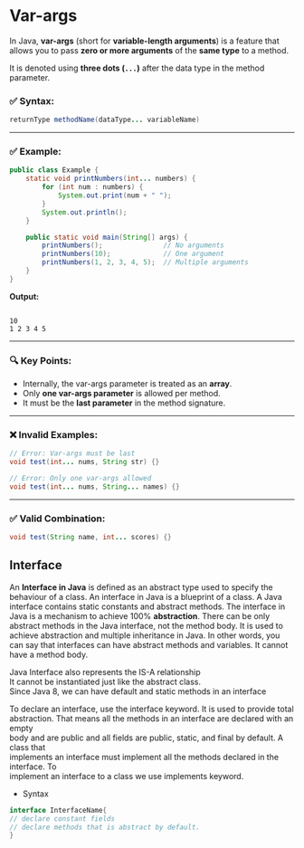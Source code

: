 # Var-args

In Java, **var-args** (short for **variable-length arguments**) is a feature that allows you to pass **zero or more arguments** of the **same type** to a method.

It is denoted using **three dots (`...`)** after the data type in the method parameter.


### ✅ Syntax:

```java
returnType methodName(dataType... variableName)
```

---

### ✅ Example:

```java
public class Example {
    static void printNumbers(int... numbers) {
        for (int num : numbers) {
            System.out.print(num + " ");
        }
        System.out.println();
    }

    public static void main(String[] args) {
        printNumbers();               // No arguments
        printNumbers(10);             // One argument
        printNumbers(1, 2, 3, 4, 5);  // Multiple arguments
    }
}
```

**Output:**

```
 
10 
1 2 3 4 5 
```

---

### 🔍 Key Points:

* Internally, the var-args parameter is treated as an **array**.
* Only **one var-args parameter** is allowed per method.
* It must be the **last parameter** in the method signature.

---

### ❌ Invalid Examples:

```java
// Error: Var-args must be last
void test(int... nums, String str) {}

// Error: Only one var-args allowed
void test(int... nums, String... names) {}
```

---

### ✅ Valid Combination:

```java
void test(String name, int... scores) {}
```

## Interface

An **Interface in Java** is defined as an abstract type used to specify the behaviour of a
class. An interface in Java is a blueprint of a class. A Java interface contains static
constants and abstract methods.
The interface in Java is a mechanism to achieve 100% **abstraction**. There can be only
abstract methods in the Java interface, not the method body. It is used to achieve
abstraction and multiple inheritance in Java. In other words, you can say that
interfaces can have abstract methods and variables. It cannot have a method body.


Java Interface also represents the IS-A relationship  
It cannot be instantiated just like the abstract class.  
Since Java 8, we can have default and static methods in an interface  

To declare an interface, use the interface keyword. It is used to provide total  
abstraction. That means all the methods in an interface are declared with an empty  
body and are public and all fields are public, static, and final by default. A class that  
implements an interface must implement all the methods declared in the interface. To  
implement an interface to a class we use implements keyword.

* Syntax

```java
interface InterfaceName{
// declare constant fields
// declare methods that is abstract by default.
}
```

